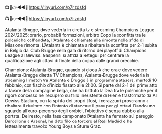 📺📱👉◄◄🔴 https://tinyurl.com/p7hzdsfd

📺📱👉◄◄🔴 https://tinyurl.com/p7hzdsfd


Atalanta-Brugge, dove vederla in diretta tv e streaming Champions League 2024/2025: orario, probabili formazioni, arbitro
Dopo la sconfitta tra le polemiche dell'andata, l'Atalanta è chiamata alla rimonta nella sfida di 
Missione rimonta. L’Atalanta è chiamata a ribaltare la sconfitta per 2-1 subita in Belgio dal Club Brugge nella gara di ritorno dei playoff di Champions League al Gewiss. Gasperini si affida a Retegui per centrare la qualificazione agli ottavi di finale della coppa dalle grandi orecchie.

Champions: Atalanta-Brugge, quando si gioca
A che ora e dove vedere Atalanta-Brugge diretta TV
Champions, Atalanta-Brugge dove vederla in streaming
Il match tra Atalanta e Brugge è in programma stasera, martedì 18 febbraio, con fischio d’inizio fissato alle 21:00. Si parte dal 2-1 del primo atto a favore della compagine belga, che ha battuto la Dea tra le polemiche per il rigore concesso nel recupero su fallo inesistente di Hien e trasformato da 
Al Gewiss Stadium, con la spinta dei propri tifosi, i nerazzurri proveranno a ribaltare il risultato con l’intento di staccare il pass per gli ottavi. Dando uno sguardo all’euro-percorso degli orobici, l’obiettivo è senza dubbio alla portata. Del resto, nella fase campionato l’Atalanta ha fermato sul pareggio Barcellona e Arsenal, ha dato filo da torcere al Real Madrid e ha letteralmente travolto Young Boys e Sturm Graz.
